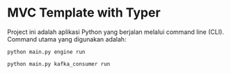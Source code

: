# MVC Template with Typer

Project ini adalah aplikasi Python yang berjalan melalui command line (CLI).  
Command utama yang digunakan adalah:

```
python main.py engine run

python main.py kafka_consumer run

```
